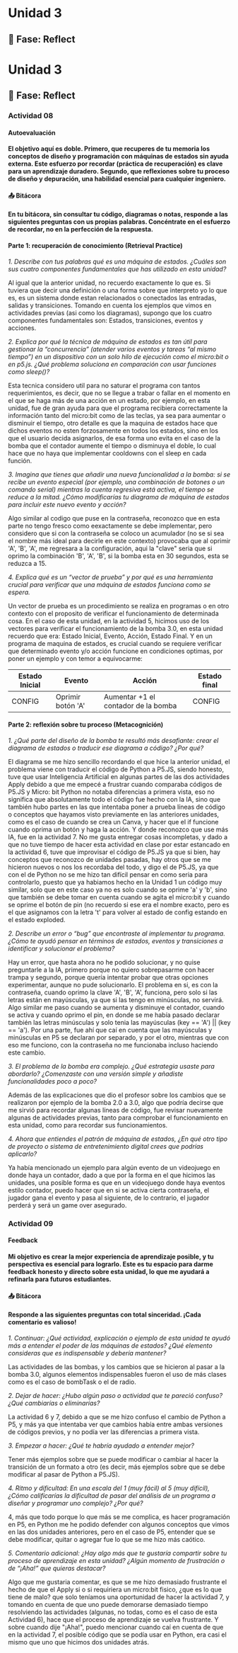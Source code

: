 # Unidad 3


## 🤔 Fase: Reflect

# Unidad 3


## 🤔 Fase: Reflect

### Actividad 08

#### Autoevaluación

#### El objetivo aquí es doble. Primero, que recuperes de tu memoria los conceptos de diseño y programación con máquinas de estados sin ayuda externa. Este esfuerzo por recordar (práctica de recuperación) es clave para un aprendizaje duradero. Segundo, que reflexiones sobre tu proceso de diseño y depuración, una habilidad esencial para cualquier ingeniero.

#### 📤 Bitácora

#### En tu bitácora, sin consultar tu código, diagramas o notas, responde a las siguientes preguntas con us propias palabras. Concéntrate en el esfuerzo de recordar, no en la perfección de la respuesta.

#### Parte 1: recuperación de conocimiento (Retrieval Practice)

*1. Describe con tus palabras qué es una máquina de estados. ¿Cuáles son sus cuatro componentes fundamentales que has utilizado en esta unidad?*

Al igual que la anterior unidad, no recuerdo exactamente lo que es. Si tuviera que decir una definición o una forma sobre que interpreto yo lo que es, es un sistema donde estan relacionados o conectados las entradas, salidas y transiciones. Tomando en cuenta los ejemplos que vimos en actividades previas (asi como los diagramas), supongo que los cuatro componentes fundamentales son: Estados, transiciones, eventos y acciones.

*2. Explica por qué la técnica de máquina de estados es tan útil para gestionar la “concurrencia” (atender varios eventos y tareas “al mismo tiempo”) en un dispositivo con un solo hilo de ejecución como el micro:bit o en p5.js. ¿Qué problema soluciona en comparación con usar funciones como sleep()?*

Esta tecnica considero util para no saturar el programa con tantos requerimientos, es decir, que no se llegue a trabar o fallar en el momento en el que se haga más de una acción en un estado, por ejemplo, en esta unidad, fue de gran ayuda para que el programa recibiera correctamente la información tanto del micro:bit como de las teclas, ya sea para aumentar o disminuir el tiempo, otro detalle es que la maquina de estados hace que dichos eventos no esten forzosamente en todos los estados, sino en los que el usuario decida asignarlos, de esa forma uno evita en el caso de la bomba que el contador aumente el tiempo o disminuya el doble, lo cual hace que no haya que implementar cooldowns con el sleep en cada función.
   
*3. Imagina que tienes que añadir una nueva funcionalidad a la bomba: si se recibe un evento especial (por ejemplo, una combinación de botones o un comando serial) mientras la cuenta regresiva está activa, el tiempo se reduce a la mitad. ¿Cómo modificarías tu diagrama de máquina de estados para incluir este nuevo evento y acción?*

Algo similar al codigo que puse en la contraseña, reconozco que en esta parte no tengo fresco como eexactamente se debe implementar, pero considero que si con la contraseña se coloco un acumulador (no se si sea el nombre más ideal para decirle en este contexto) provocaba que al oprimir 'A', 'B', 'A', me regresara a la configuración, aqui la "clave" seria que si oprimo la combinación 'B', 'A', 'B', si la bomba esta en 30 segundos, esta se reduzca a 15.
   
*4. Explica qué es un “vector de prueba” y por qué es una herramienta crucial para verificar que una máquina de estados funciona como se espera.*

Un vector de prueba es un procedimiento se realiza en programas o en otro contexto con el proposito de verificar el funcionamiento de determinada cosa. En el caso de esta unidad, en la actividad 5, hicimos uso de los vectores para verificar el funcionamiento de la bomba 3.0, en esta unidad recuerdo que era: Estado Inicial, Evento, Acción, Estado Final. 
Y en un programa de maquina de estados, es crucial cuando se requiere verificar que determinado evento y/o acción funcione en condiciones optimas, por poner un ejemplo y con temor a equivocarme:

| Estado Inicial | Evento | Acción | Estado final |
|----------------|----------------|----------------|----------------|
| CONFIG | Oprimir botón 'A' | Aumentar +1 el contador de la bomba | CONFIG |
   
#### Parte 2: reflexión sobre tu proceso (Metacognición)

*1. ¿Qué parte del diseño de la bomba te resultó más desafiante: crear el diagrama de estados o traducir ese diagrama a código? ¿Por qué?*

El diagrama se me hizo sencillo recordando el que hice la anterior unidad, el problema viene con traducir el código de Python a P5.JS, siendo honesto, tuve que usar Inteligencia Artificial en algunas partes de las dos actividades Apply debido a que me empecé a frustrar cuando comparaba códigos de P5.JS y Micro: bit Python no notaba diferencias a primera vista, eso no significa que absolutamente todo el código fue hecho con la IA, sino que también hubo partes en las que intentaba poner a prueba líneas de código o conceptos que hayamos visto previamente en las anteriores unidades, como es el caso de cuando se crea un Canva, y hacer que el if funcione cuando oprima un botón y haga la acción. Y donde reconozco que use más IA, fue en la actividad 7. No me gusta entregar cosas incompletas, y dado a que no tuve tiempo de hacer esta actividad en clase por estar estancado en la actividad 6, tuve que improvisar el código de P5.JS ya que si bien, hay conceptos que reconozco de unidades pasadas, hay otros que se me hicieron nuevos o nos los recordaba del todo, y digo el de P5.JS, ya que con el de Python no se me hizo tan difícil pensar en como seria para controlarlo, puesto que ya habiamos hecho en la Unidad 1 un código muy similar, solo que en este caso ya no es solo cuando se oprime 'a' y 'b', sino que también se debe tomar en cuenta cuando se agita el micro:bit y cuando se oprime el botón de pin (no recuerdo si ese era el nombre exacto, pero es el que asignamos con la letra 't' para volver al estado de config estando en el estado exploded.
   
*2. Describe un error o “bug” que encontraste al implementar tu programa. ¿Cómo te ayudó pensar en términos de estados, eventos y transiciones a identificar y solucionar el problema?*

Hay un error, que hasta ahora no he podido solucionar, y no quise preguntarle a la IA, primero porque no quiero sobrepasarme con hacer trampa y segundo, porque quería intentar probar que otras opciones experimentar, aunque no pude solucionarlo. El problema en si, es con la contraseña, cuando oprimo la clave 'A', 'B', 'A', funciona, pero solo si las letras están en mayúsculas, ya que si las tengo en minúsculas, no servirá. Algo similar me paso cuando se aumenta y disminuye el contador, cuando se activa y cuando oprimo el pin, en donde se me había pasado declarar también las letras minúsculas y solo tenia las mayúsculas (key == 'A') || (key == 'a'). Por una parte, fue ahí que caí en cuenta que las mayúsculas y minúsculas en P5 se declaran por separado, y por el otro, mientras que con eso me funciono, con la contraseña no me funcionaba incluso haciendo este cambio.
   
*3. El problema de la bomba era complejo. ¿Qué estrategia usaste para abordarlo? ¿Comenzaste con una versión simple y añadiste funcionalidades poco a poco?*

Además de las explicaciones que dio el profesor sobre los cambios que se realizaron por ejemplo de la bomba 2.0 a 3.0, algo que podría decirse que me sirvió para recordar algunas líneas de código, fue revisar nuevamente algunas de actividades previas, tanto para comprobar el funcionamiento en esta unidad, como para recordar sus funcionamientos.
   
*4. Ahora que entiendes el patrón de máquina de estados, ¿En qué otro tipo de proyecto o sistema de entretenimiento digital crees que podrías aplicarlo?*

Ya había mencionado un ejemplo para algún evento de un videojuego en donde haya un contador, dado a que por la forma en el que hicimos las unidades, una posible forma es que en un videojuego donde haya eventos estilo contador, puedo hacer que en si se activa cierta contraseña, el jugador gana el evento y pasa al siguiente, de lo contrario, el jugador perderá y será un game over asegurado. 

### Actividad 09

#### Feedback

#### Mi objetivo es crear la mejor experiencia de aprendizaje posible, y tu perspectiva es esencial para lograrlo. Este es tu espacio para darme feedback honesto y directo sobre esta unidad, lo que me ayudará a refinarla para futuros estudiantes.

#### 📤 Bitácora

#### Responde a las siguientes preguntas con total sinceridad. ¡Cada comentario es valioso!

*1. Continuar: ¿Qué actividad, explicación o ejemplo de esta unidad te ayudó más a entender el poder de las máquinas de estados? ¿Qué elemento consideras que es indispensable y debería mantener?*

Las actividades de las bombas, y los cambios que se hicieron al pasar a la bomba 3.0, algunos elementos indispensables fueron el uso de más clases como es el caso de bombTask o el de radio.
   
*2. Dejar de hacer: ¿Hubo algún paso o actividad que te pareció confuso? ¿Qué cambiarías o eliminarías?*

La actividad 6 y 7, debido a que se me hizo confuso el cambio de Python a P5, y más ya que intentaba ver que cambios había entre ambas versiones de códigos previos, y no podía ver las diferencias a primera vista.
   
*3. Empezar a hacer: ¿Qué te habría ayudado a entender mejor?*

Tener más ejemplos sobre que se puede modificar o cambiar al hacer la transición de un formato a otro (es decir, más ejemplos sobre que se debe modificar al pasar de Python a P5.JS).
   
*4. Ritmo y dificultad: En una escala del 1 (muy fácil) al 5 (muy difícil), ¿Cómo calificarías la dificultad de pasar del análisis de un programa a diseñar y programar uno complejo? ¿Por qué?*

4, más que todo porque lo que más se me complica, es hacer programación en P5, en Python me he podido defender con algunos conceptos que vimos en las dos unidades anteriores, pero en el caso de P5, entender que se debe modificar, quitar o agregar fue lo que se me hizo más caótico.
   
*5. Comentario adicional: ¿Hay algo más que te gustaría compartir sobre tu proceso de aprendizaje en esta unidad? ¿Algún momento de frustración o de “¡Aha!” que quieras destacar?*

Algo que me gustaria comentar, es que se me hizo demasiado frustrante el hecho de que el Apply si o si requiriera un micro:bit fisico, ¿que es lo que tiene de malo? que solo teníamos una oportunidad de hacer la actividad 7, y tomando en cuenta de que uno puede demorarse demasiado tiempo resolviendo las actividades (algunas, no todas, como es el caso de esta Actividad 6), hace que el proceso de aprendizaje se vuelva frustrante. Y sobre cuando dije "¡Aha!", puedo mencionar cuando caí en cuenta de que en la actividad 7, el posible código que se podía usar en Python, era casi el mismo que uno que hicimos dos unidades atrás.




